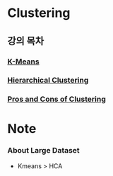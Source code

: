 # Clustering
## 강의 목차
### [K-Means](https://github.com/EricChoii/ai-boot-camp-ablearn/blob/main/ai/machine-learning/unsupervised-learning/clustering/kmeans.md)
### [Hierarchical Clustering](https://github.com/EricChoii/ai-boot-camp-ablearn/blob/main/ai/machine-learning/unsupervised-learning/clustering/hierarchical-clustering.md)
### [Pros and Cons of Clustering](https://github.com/EricChoii/ai-boot-camp/blob/main/ai/machine-learning/unsupervised-learning/clustering/Clustering-Pros-Cons.pdf)

# Note
### About Large Dataset
- Kmeans > HCA
